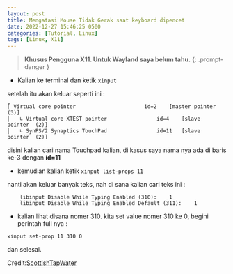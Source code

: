 ```yaml
---
layout: post
title: Mengatasi Mouse Tidak Gerak saat keyboard dipencet
date: 2022-12-27 15:46:25 0500
categories: [Tutorial, Linux]
tags: [Linux, X11]
---
```


>**Khusus Pengguna X11. Untuk Wayland saya belum tahu.**
{: .prompt-danger }

- Kalian ke terminal dan ketik `xinput`

setelah itu akan keluar seperti ini :
```
⎡ Virtual core pointer                    	id=2	[master pointer  (3)]
⎜   ↳ Virtual core XTEST pointer              	id=4	[slave  pointer  (2)]
⎜   ↳ SynPS/2 Synaptics TouchPad              	id=11	[slave  pointer  (2)]
```

disini kalian cari nama Touchpad kalian, di kasus saya nama nya ada di baris ke-3 dengan **id=11**

- kemudian kalian ketik `xinput list-props 11`

nanti akan keluar banyak teks, nah di sana kalian cari teks ini :
```
	libinput Disable While Typing Enabled (310):	1
	libinput Disable While Typing Enabled Default (311):	1
```
- kalian lihat disana nomer 310. kita set value nomer 310 ke 0, begini perintah full nya :


```terminal
xinput set-prop 11 310 0
```

dan selesai.

Credit:[ScottishTapWater](https://unix.stackexchange.com/a/697672/518631) 
